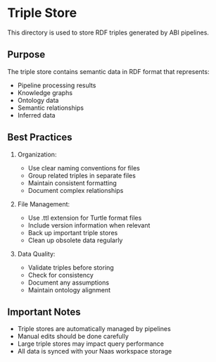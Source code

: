 # Triple Store

This directory is used to store RDF triples generated by ABI pipelines.

## Purpose

The triple store contains semantic data in RDF format that represents:
- Pipeline processing results
- Knowledge graphs
- Ontology data
- Semantic relationships
- Inferred data

## Best Practices

1. Organization:
   - Use clear naming conventions for files
   - Group related triples in separate files
   - Maintain consistent formatting
   - Document complex relationships

2. File Management:
   - Use .ttl extension for Turtle format files
   - Include version information when relevant
   - Back up important triple stores
   - Clean up obsolete data regularly

3. Data Quality:
   - Validate triples before storing
   - Check for consistency
   - Document any assumptions
   - Maintain ontology alignment

## Important Notes

- Triple stores are automatically managed by pipelines
- Manual edits should be done carefully
- Large triple stores may impact query performance
- All data is synced with your Naas workspace storage
